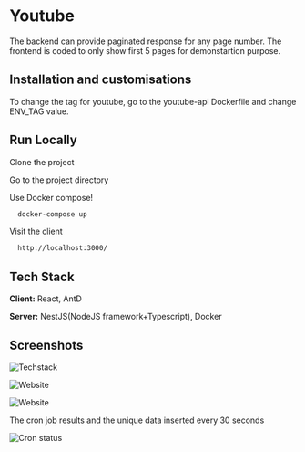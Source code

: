 
# Youtube

The backend can provide paginated response for any page number. The frontend is coded to only show first 5 pages for demonstartion purpose.


## Installation and customisations

To change the tag for youtube, go to the youtube-api Dockerfile and change ENV_TAG value.

## Run Locally

Clone the project

Go to the project directory


Use Docker compose!

```bash
  docker-compose up
```

Visit the client

```bash
  http://localhost:3000/
```


## Tech Stack

**Client:** React, AntD

**Server:** NestJS(NodeJS framework+Typescript), Docker



## Screenshots

![Techstack](https://imgur.com/OAmuSae.png)

![Website](https://imgur.com/T02Fwi1.png)

![Website](https://imgur.com/jLlb97k.png)

The cron job results and the unique data inserted every 30 seconds

![Cron status](https://imgur.com/OO52MIo.png)
